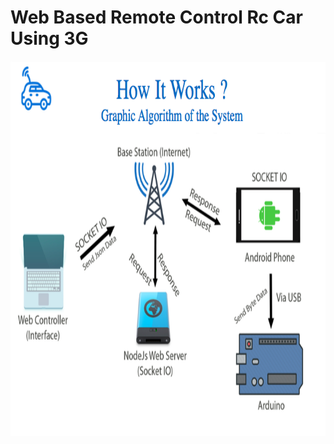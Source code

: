 # Web Based Remote Control Rc Car Using 3G

<img height="600" width="800" src="https://github.com/muratneciparcans/rccarsm/blob/master/sc.png?raw=true" width="350"/>
